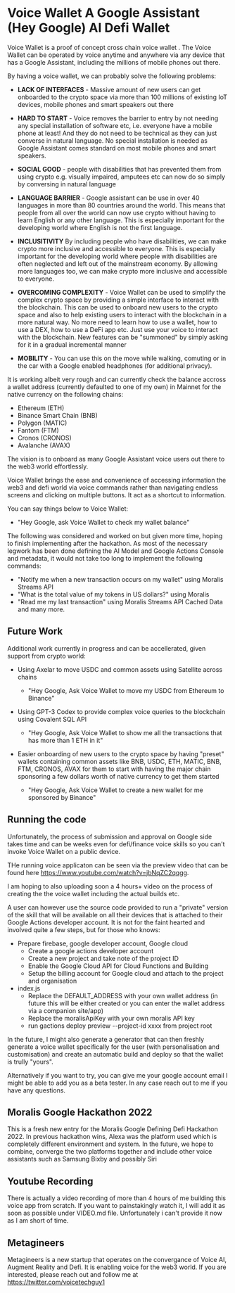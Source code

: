 # Voice Wallet A Google Assistant (Hey Google) AI Defi Wallet

Voice Wallet is a proof of concept cross chain voice wallet . The Voice Wallet can be operated by voice anytime and anywhere via any device that has a Google Assistant, including the millions of mobile phones out there.

By having a voice wallet, we can probably solve the following problems:
* **LACK OF INTERFACES** - Massive amount of new users can get onboarded to the crypto space via more than 100 millions of existing IoT devices, mobile phones and smart speakers out there

* **HARD TO START** - Voice removes the barrier to entry by not needing any special installation of software etc, i.e. everyone have a mobile phone at least! And they do not need to be technical as they can just converse in natural language. No special installation is needed as Google Assistant comes standard on most mobile phones and smart speakers.

* **SOCIAL GOOD** - people with disabilities that has prevented them from using crypto e.g. visually impaired, amputees etc can now do so simply by conversing in natural language

* **LANGUAGE BARRIER** - Google assistant can be use in over 40 languages in more than 80 countries around the world. This means that people from all over the world can now use crypto without having to learn English or any other language. This is especially important for the developing world where English is not the first language. 

* **INCLUSITIVITY** By including people who have disabilities, we can make crypto more inclusive and accessible to everyone. This is especially important for the developing world where people with disabilities are often neglected and left out of the mainstream economy. By allowing more languages too, we can make crypto more inclusive and accessible to everyone.

* **OVERCOMING COMPLEXITY** - Voice Wallet can be used to simplify the complex crypto space by providing a simple interface to interact with the blockchain. This can be used to onboard new users to the crypto space and also to help existing users to interact with the blockchain in a more natural way. No more need to learn how to use a wallet, how to use a DEX, how to use a DeFi app etc. Just use your voice to interact with the blockchain. New features can be "summoned" by simply asking for it in a gradual incremental manner

* **MOBILITY** - You can use this on the move while walking, comuting or in the car with a Google enabled headphones (for additional privacy).

It is working albeit very rough and can currently check the balance accross a wallet address (currently defaulted to one of my own) in Mainnet for the native currency on the following chains:
* Ethereum (ETH)
* Binance Smart Chain (BNB)
* Polygon (MATIC)
* Fantom (FTM)
* Cronos (CRONOS)
* Avalanche (AVAX)

The vision is to onboard as many Google Assistant voice users out there to the web3 world effortlessly.

Voice Wallet brings the ease and convenience of accessing information the web3 and defi world via voice commands rather than navigating endless screens and clicking on multiple buttons. It act as a shortcut to information. 

You can say things below to Voice Wallet:

- "Hey Google, ask Voice Wallet to check my wallet balance"

The following was considered and worked on but given more time, hoping to finish implementing after the hackathon. As most of the necessary legwork has been done defining the AI Model and Google Actions Console and metadata, it would not take too long to implement the following commands:

- "Notify me when a new transaction occurs on my wallet" using Moralis Streams API
- "What is the total value of my tokens in US dollars?" using Moralis
- "Read me my last transaction" using Moralis Streams API Cached Data
and many more.

## Future Work

Additional work currently in progress and can be accellerated, given support from crypto world:
- Using Axelar to move USDC and common assets using Satellite across chains

    - "Hey Google, Ask Voice Wallet to move my USDC from Ethereum to Binance"
- Using GPT-3 Codex to provide complex voice queries to the blockchain using Covalent SQL API

    - "Hey Google, Ask Voice Wallet to show me all the transactions that has more than 1 ETH in it"
- Easier onboarding of new users to the crypto space by having "preset" wallets containing common assets like BNB, USDC, ETH, MATIC, BNB, FTM, CRONOS, AVAX for them to start with having the major chain sponsoring a few dollars worth of native currency to get them started

    - "Hey Google, Ask Voice Wallet to create a new wallet for me sponsored by Binance"

## Running the code

Unfortunately, the process of submission and approval on Google side takes time and can be weeks even for defi/finance voice skills so you can't invoke Voice Wallet on a public device.

THe running voice applicaton can be seen via the preview video that can be found here https://www.youtube.com/watch?v=jbNqZC2qqgg.

I am hoping to also uploading soon a 4 hours+ video on the process of creating the the voice wallet including the actual builds etc.

A user can however use the source code provided to run a "private" version of the skill that will be available on all their devices that is attached to their Google Actions developer account. It is not for the faint hearted and involved quite a few steps, but for those who knows:
- Prepare firebase, google developer account, Google cloud
    - Create a google actions developer account
    - Create a new project and take note of the project ID
    - Enable the Google Cloud API for Cloud Functions and Building
    - Setup the billing account for Google cloud and attach to the project and organisation
- index.js
    - Replace the DEFAULT_ADDRESS with your own wallet address (in future this will be either created or you can enter the wallet address via a companion site/app)
    - Replace the moralisApiKey with your own moralis API key
    - run gactions deploy preview --project-id xxxx from project root

In the future, I might also generate a generator that can then freshly generate a voice wallet specifically for the user (with personalisation and customisation) and create an automatic build and deploy so that the wallet is trully "yours".

Alternatively if you want to try, you can give me your google account email I might be able to add you as a beta tester. In any case reach out to me if you have any questions.

## Moralis Google Hackathon 2022

This is a fresh new entry for the Moralis Google Defining Defi Hackathon 2022. In previous hackathon wins, Alexa was the platform used which is completely different environment and system. In the future, we hope to combine, converge the two platforms together and include other voice assistants such as Samsung Bixby and possibly Siri

## Youtube Recording

There is actually a video recording of more than 4 hours of me building this voice app from scratch. If you want to painstakingly watch it, I will add it as soon as possible under VIDEO.md file. Unfortunately i can't provide it now as I am short of time.

## Metagineers

Metagineers is a new startup that operates on the convergance of Voice AI, Augment Reality and Defi. It is enabling voice for the web3 world. If you are interested, please reach out and follow me at https://twitter.com/voicetechguy1

